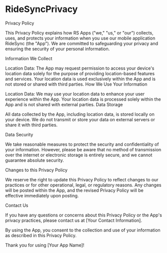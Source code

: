 # RideSyncPrivacy

Privacy Policy

This Privacy Policy explains how RS Apps ("we," "us," or "our") collects, uses, and protects your information when you use our mobile application RideSync (the "App"). We are committed to safeguarding your privacy and ensuring the security of your personal information.

Information We Collect

Location Data: The App may request permission to access your device's location data solely for the purpose of providing location-based features and services. Your location data is used exclusively within the App and is not stored or shared with third parties.
How We Use Your Information

Location Data: We may use your location data to enhance your user experience within the App. Your location data is processed solely within the App and is not shared with external parties.
Data Storage

All data collected by the App, including location data, is stored locally on your device. We do not transmit or store your data on external servers or share it with third parties.

Data Security

We take reasonable measures to protect the security and confidentiality of your information. However, please be aware that no method of transmission over the internet or electronic storage is entirely secure, and we cannot guarantee absolute security.

Changes to this Privacy Policy

We reserve the right to update this Privacy Policy to reflect changes to our practices or for other operational, legal, or regulatory reasons. Any changes will be posted within the App, and the revised Privacy Policy will be effective immediately upon posting.

Contact Us

If you have any questions or concerns about this Privacy Policy or the App's privacy practices, please contact us at [Your Contact Information].

By using the App, you consent to the collection and use of your information as described in this Privacy Policy.

Thank you for using [Your App Name]!
